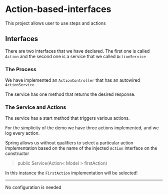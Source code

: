 # Action-based-interfaces
This project allows user to use steps and actions

## Interfaces 
There are two interfaces that we have declared. The first one is called `Action` and the second one is a service that we called `ActionService`

### The Process
We have implemented an `ActionController` that has an autowired `ActionService`

The service has one method that returns the desired response.

### The Service and Actions
The service has a start method that triggers various actions. 

For the simplicity of the demo we have three actions implemented,
and we log every action.

Spring allows us without qualifiers to select a particular action implementation based on the name of the injected `Action` interface on the constructor
> public Service(Action< Model > firstAction)
 
In this instance the `FirstAction` implementation will be selected!

<hr>
No configuration is needed
